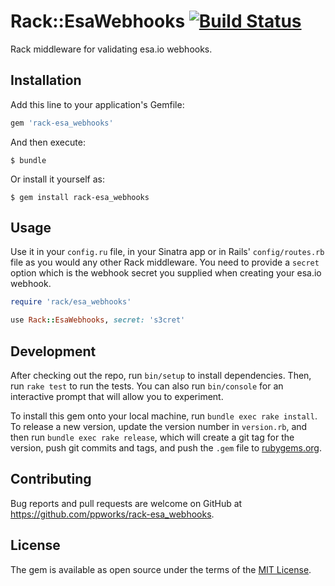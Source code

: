 # Rack::EsaWebhooks [![Build Status](https://travis-ci.org/ppworks/rack-esa_webhooks.svg?branch=master)](https://travis-ci.org/ppworks/rack-esa_webhooks)

Rack middleware for validating esa.io webhooks.

## Installation

Add this line to your application's Gemfile:

```ruby
gem 'rack-esa_webhooks'
```

And then execute:

    $ bundle

Or install it yourself as:

    $ gem install rack-esa_webhooks

## Usage

Use it in your `config.ru` file, in your Sinatra app or in Rails' `config/routes.rb` file as you would any other Rack middleware. You need to provide a `secret` option which is the webhook secret you supplied when creating your esa.io webhook.

```ruby
require 'rack/esa_webhooks'

use Rack::EsaWebhooks, secret: 's3cret'
```

## Development

After checking out the repo, run `bin/setup` to install dependencies. Then, run `rake test` to run the tests. You can also run `bin/console` for an interactive prompt that will allow you to experiment.

To install this gem onto your local machine, run `bundle exec rake install`. To release a new version, update the version number in `version.rb`, and then run `bundle exec rake release`, which will create a git tag for the version, push git commits and tags, and push the `.gem` file to [rubygems.org](https://rubygems.org).

## Contributing

Bug reports and pull requests are welcome on GitHub at https://github.com/ppworks/rack-esa_webhooks.


## License

The gem is available as open source under the terms of the [MIT License](http://opensource.org/licenses/MIT).
